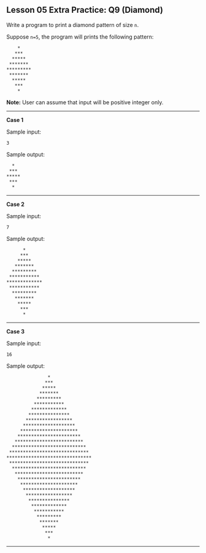 ## Lesson 05 Extra Practice: Q9 (Diamond)

Write a program to print a diamond pattern of size `n`.

Suppose `n=5`, the program will prints the following pattern:

```
    *
   ***
  *****
 *******
*********
 *******
  *****
   ***
    *
```

**Note:** User can assume that input will be positive integer only.

<hr>

**Case 1**

Sample input:
```
3
```
Sample output:
```
  *
 ***
*****
 ***
  *
```
<hr>

**Case 2**

Sample input:
```
7
```
Sample output:
```
      *
     ***
    *****
   *******
  *********
 ***********
*************
 ***********
  *********
   *******    
    *****
     ***
      *
```
<hr>

**Case 3**

Sample input:
```
16
```
Sample output:
```
               *
              ***
             *****
            *******
           *********
          ***********
         *************
        ***************
       *****************
      *******************
     *********************
    ***********************
   *************************
  ***************************
 *****************************
******************************* 
 *****************************
  ***************************
   *************************
    ***********************
     *********************
      *******************
       *****************
        ***************
         *************
          ***********
           *********
            *******
             *****
              ***
               *
```
<hr>
